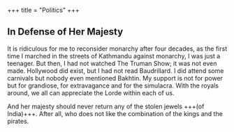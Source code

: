 +++
title = "Politics"
+++

## In Defense of Her Majesty
It is ridiculous for me to reconsider monarchy after four decades, as the first time I marched in the streets of Kathmandu against monarchy, I was just a teenager. But then, I had not watched The Truman Show; it was not even made. Hollywood did exist, but I had not read Baudrillard.   I did attend some carnivals but nobody even mentioned Bakhtin. My support is not for power but for grandiose, for extravagance and for the simulacra. With the royals around, we all can appreciate the Lorde within each of us. 

And her majesty should never return any of the stolen jewels +++(of India)+++. After all, who does not like the combination of the kings and the pirates.


